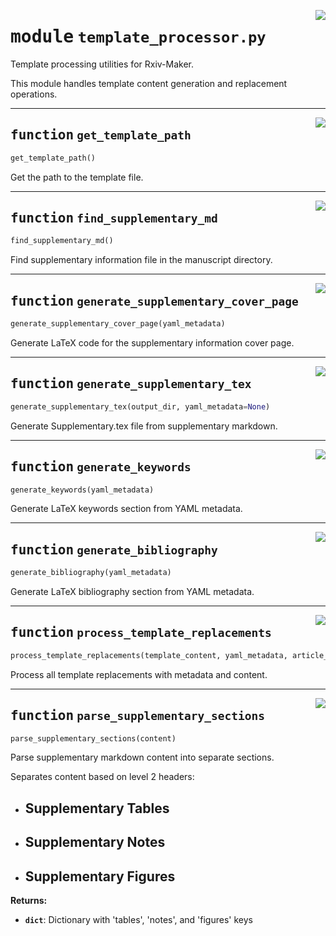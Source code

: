 <!-- markdownlint-disable -->

<a href="https://github.com/henriqueslab/rxiv-maker/blob/main/src/py/processors/template_processor.py#L0"><img align="right" style="float:right;" src="https://img.shields.io/badge/-source-cccccc?style=flat-square"></a>

# <kbd>module</kbd> `template_processor.py`
Template processing utilities for Rxiv-Maker. 

This module handles template content generation and replacement operations. 


---

<a href="https://github.com/henriqueslab/rxiv-maker/blob/main/src/py/processors/template_processor.py#L34"><img align="right" style="float:right;" src="https://img.shields.io/badge/-source-cccccc?style=flat-square"></a>

## <kbd>function</kbd> `get_template_path`

```python
get_template_path()
```

Get the path to the template file. 


---

<a href="https://github.com/henriqueslab/rxiv-maker/blob/main/src/py/processors/template_processor.py#L39"><img align="right" style="float:right;" src="https://img.shields.io/badge/-source-cccccc?style=flat-square"></a>

## <kbd>function</kbd> `find_supplementary_md`

```python
find_supplementary_md()
```

Find supplementary information file in the manuscript directory. 


---

<a href="https://github.com/henriqueslab/rxiv-maker/blob/main/src/py/processors/template_processor.py#L52"><img align="right" style="float:right;" src="https://img.shields.io/badge/-source-cccccc?style=flat-square"></a>

## <kbd>function</kbd> `generate_supplementary_cover_page`

```python
generate_supplementary_cover_page(yaml_metadata)
```

Generate LaTeX code for the supplementary information cover page. 


---

<a href="https://github.com/henriqueslab/rxiv-maker/blob/main/src/py/processors/template_processor.py#L100"><img align="right" style="float:right;" src="https://img.shields.io/badge/-source-cccccc?style=flat-square"></a>

## <kbd>function</kbd> `generate_supplementary_tex`

```python
generate_supplementary_tex(output_dir, yaml_metadata=None)
```

Generate Supplementary.tex file from supplementary markdown. 


---

<a href="https://github.com/henriqueslab/rxiv-maker/blob/main/src/py/processors/template_processor.py#L253"><img align="right" style="float:right;" src="https://img.shields.io/badge/-source-cccccc?style=flat-square"></a>

## <kbd>function</kbd> `generate_keywords`

```python
generate_keywords(yaml_metadata)
```

Generate LaTeX keywords section from YAML metadata. 


---

<a href="https://github.com/henriqueslab/rxiv-maker/blob/main/src/py/processors/template_processor.py#L270"><img align="right" style="float:right;" src="https://img.shields.io/badge/-source-cccccc?style=flat-square"></a>

## <kbd>function</kbd> `generate_bibliography`

```python
generate_bibliography(yaml_metadata)
```

Generate LaTeX bibliography section from YAML metadata. 


---

<a href="https://github.com/henriqueslab/rxiv-maker/blob/main/src/py/processors/template_processor.py#L281"><img align="right" style="float:right;" src="https://img.shields.io/badge/-source-cccccc?style=flat-square"></a>

## <kbd>function</kbd> `process_template_replacements`

```python
process_template_replacements(template_content, yaml_metadata, article_md)
```

Process all template replacements with metadata and content. 


---

<a href="https://github.com/henriqueslab/rxiv-maker/blob/main/src/py/processors/template_processor.py#L536"><img align="right" style="float:right;" src="https://img.shields.io/badge/-source-cccccc?style=flat-square"></a>

## <kbd>function</kbd> `parse_supplementary_sections`

```python
parse_supplementary_sections(content)
```

Parse supplementary markdown content into separate sections. 

Separates content based on level 2 headers: 
- ## Supplementary Tables 
- ## Supplementary Notes 
- ## Supplementary Figures 



**Returns:**
 
 - <b>`dict`</b>:  Dictionary with 'tables', 'notes', and 'figures' keys 


